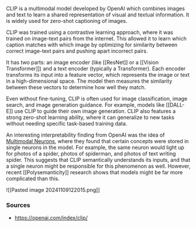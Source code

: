 CLIP is a multimodal model developed by OpenAI which combines images and text to learn a shared representation of visual and textual information. It is widely used for zero-shot captioning of images.

CLIP was trained using a contrastive learning approach, where it was trained on image-text pairs from the internet. This allowed it to learn which caption matches with which image by optimizing for similarity between correct image-text pairs and pushing apart incorrect pairs.

It has two parts: an image encoder (like [[ResNet]] or a [[Vision Transformer]]) and a text encoder (typically a Transformer). Each encoder transforms its input into a feature vector, which represents the image or text in a high-dimensional space. The model then measures the similarity between these vectors to determine how well they match.

Even without fine-tuning, CLIP is often used for image classification, image search, and image generation guidance. For example, models like [[DALL-E]] use CLIP to guide their own image generation. CLIP also features a strong zero-shot learning ability, where it can generalize to new tasks without needing specific task-based training data.

An interesting interpretability finding from OpenAI was the idea of [Multimodal Neurons](https://openai.com/index/multimodal-neurons/), where they found that certain concepts were stored in single neurons in the model. For example, the same neuron would light up for photos of a spider, photos of spiderman, and photos of text writing spider. This suggests that CLIP semantically understands its inputs, and that a single neuron might be responsible for this phenomenon as well. However, recent [[Polysemanticity]] research shows that models might be far more complicated than this.

![[Pasted image 20241109122015.png]]

### Sources
- https://openai.com/index/clip/